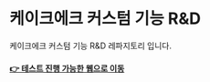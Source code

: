# 케이크에크 커스텀 기능 R&D


케이크에크 커스텀 기능 R&D 레파지토리 입니다.

#### [👉 테스트 진행 가능한 웹으로 이동](https://flutter-connect-6e42e.web.app)

